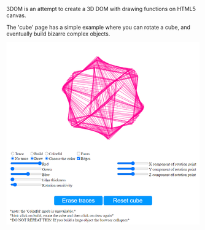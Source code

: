 3DOM is an attempt to create a 3D DOM with drawing functions on HTML5 canvas.

The 'cube' page has a simple example where you can rotate a cube, and eventually build bizarre complex objects.

![Example Image](https://github.com/rfiischer/js_html_css/blob/master/.resources/cube3_snapshot.png?raw=true)
